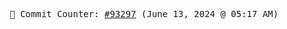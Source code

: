 <p align="center">
    <samp>
        📮 Commit Counter: <a href="https://github.com/Javascript-void0/Javascript-void0/commits/main">#93297</a> (June 13, 2024 @ 05:17 AM)
    </samp>
</p>